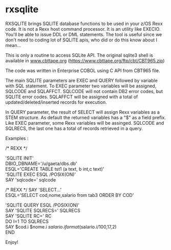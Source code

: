 # rxsqlite

RXSQLITE brings SQLITE database functions to be used in your z/OS Rexx code. It is not a Rexx host command processor. It is an utility like EXECIO. You'll be able to issue DDL or DML statements. The tool is useful since we don't need to coding lot of SQLITE apis, who did or do this know about I mean...

This is only a routine to access SQLite API. The original sqlite3 shell is available in www.cbttape.org (https://www.cbttape.org/ftp/cbt/CBT965.zip)

The code was written in Enterprise COBOL using C API from CBT965 file.

The main SQLITE parameters are EXEC and QUERY followed by variable with SQL statement. To EXEC parameter two variables will be assigned, SQLCODE and SQLAFFCT. SQLCODE will not contain DB2 error codes, but SQLITE error codes. SQLAFFCT will be assigned with a total of updated/deleted/inserted records for execution.

In QUERY parameter, the result of SELECT will assign Rexx variables as a STEM structure. As default the returned variables has a "$" as a field prefix. Like EXEC parameter, some Rexx variables will be assinged. SQLCODE and SQLRECS, the last one has a total of records retrieved in a query.

Examples :

/* REXX */                         
                                   
  'SQLITE INIT'                    
  DBIO_DBNAME='/u/gaeta/dbs.db'    
  ESQL='CREATE TABLE tst1 (a text, b int,c text)'          
  'SQLITE EXEC ESQL /POSIX(ON)'    
  SAY 'sqlcode=' sqlcode

/* REXX */
SAY 'SELECT...'                                                
ESQL='SELECT cod,nome,salario from tab3 ORDER BY COD'          
                                                               
'SQLITE QUERY ESQL /POSIX(ON)'                                 
SAY 'SQLITE SQLRECS=' SQLRECS                                  
SAY 'SQLITE RC=' RC                                            
DO I=1 TO SQLRECS                                              
  SAY $cod.i $nome.i $salario.i format($salario.i/100,17,2)    
END                                                            
                                                               


Enjoy!
